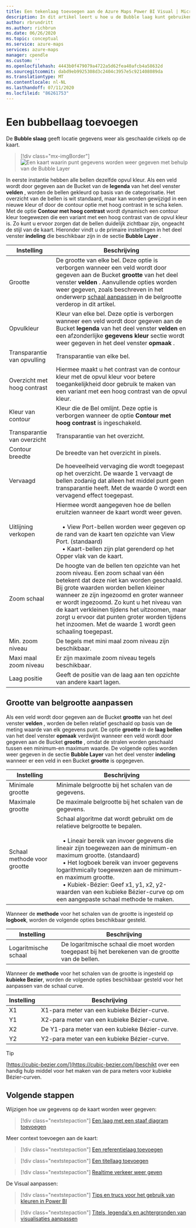 ```yaml
---
title: Een tekenlaag toevoegen aan de Azure Maps Power BI Visual | Microsoft Azure kaarten
description: In dit artikel leert u hoe u de Bubble laag kunt gebruiken in de Microsoft Azure kaarten Visual voor Power BI.
author: rbrundritt
ms.author: richbrun
ms.date: 06/26/2020
ms.topic: conceptual
ms.service: azure-maps
services: azure-maps
manager: cpendle
ms.custom: ''
ms.openlocfilehash: 4443b0f479079a4722a5d62fea40afcb4a58632d
ms.sourcegitcommit: dabd9eb9925308d3c2404c3957e5c921408089da
ms.translationtype: MT
ms.contentlocale: nl-NL
ms.lasthandoff: 07/11/2020
ms.locfileid: "86261753"
---
```

# <a name="add-a-bubble-layer"></a>Een bubbellaag toevoegen

De **Bubble slaag** geeft locatie gegevens weer als geschaalde cirkels op de kaart.

> [!div class="mx-imgBorder"]
> ![Een kaart waarin punt gegevens worden weer gegeven met behulp van de Bubble Layer](media/power-bi-visual/bubble-layer-with-legend-color.png)

In eerste instantie hebben alle bellen dezelfde opvul kleur. Als een veld wordt door gegeven aan de Bucket van de **legenda** van het deel venster **velden** , worden de bellen gekleurd op basis van de categorisatie. Het overzicht van de bellen is wit standaard, maar kan worden gewijzigd in een nieuwe kleur of door de contour optie met hoog contrast in te scha kelen. Met de optie **Contour met hoog contrast** wordt dynamisch een contour kleur toegewezen die een variant met een hoog contrast van de opvul kleur is. Zo kunt u ervoor zorgen dat de bellen duidelijk zichtbaar zijn, ongeacht de stijl van de kaart. Hieronder vindt u de primaire instellingen in het deel venster **indeling** die beschikbaar zijn in de sectie **Bubble Layer** .

| Instelling               | Beschrijving    |
|-----------------------|----------------|
| Grootte                  | De grootte van elke bel. Deze optie is verborgen wanneer een veld wordt door gegeven aan de Bucket **grootte** van het deel venster **velden** . Aanvullende opties worden weer gegeven, zoals beschreven in het onderwerp [schaal aanpassen](#bubble-size-scaling) in de belgrootte verderop in dit artikel. |
| Opvulkleur            | Kleur van elke bel. Deze optie is verborgen wanneer een veld wordt door gegeven aan de Bucket **legenda** van het deel venster **velden** en een afzonderlijke **gegevens kleur** sectie wordt weer gegeven in het deel venster **opmaak** . |
| Transparantie van opvulling     | Transparantie van elke bel. |
| Overzicht met hoog contrast | Hiermee maakt u het contrast van de contour kleur met de opvul kleur voor betere toegankelijkheid door gebruik te maken van een variant met een hoog contrast van de opvul kleur. |
| Kleur van contour         | Kleur die de Bel omlijnt. Deze optie is verborgen wanneer de optie **Contour met hoog contrast** is ingeschakeld. |
| Transparantie van overzicht  | Transparantie van het overzicht. |
| Contour breedte         | De breedte van het overzicht in pixels. |
| Vervaagd                  | De hoeveelheid vervaging die wordt toegepast op het overzicht. De waarde 1 vervaagt de bellen zodanig dat alleen het middel punt geen transparantie heeft. Met de waarde 0 wordt een vervagend effect toegepast. |
| Uitlijning verkopen       | Hiermee wordt aangegeven hoe de bellen eruitzien wanneer de kaart wordt weer geven. <br/><br/>&nbsp;&nbsp;&nbsp;&nbsp;• View Port-bellen worden weer gegeven op de rand van de kaart ten opzichte van View Port. (standaard)<br/>&nbsp;&nbsp;&nbsp;&nbsp;• Kaart-bellen zijn plat gerenderd op het Opper vlak van de kaart. |
| Zoom schaal            | De hoogte van de bellen ten opzichte van het zoom niveau. Een zoom schaal van één betekent dat deze niet kan worden geschaald. Bij grote waarden worden bellen kleiner wanneer ze zijn ingezoomd en groter wanneer er wordt ingezoomd. Zo kunt u het niveau van de kaart verkleinen tijdens het uitzoomen, maar zorgt u ervoor dat punten groter worden tijdens het inzoomen. Met de waarde 1 wordt geen schaaling toegepast. |
| Min. zoom niveau              | De tegels met mini maal zoom niveau zijn beschikbaar. |
| Maxi maal zoom niveau              | Er zijn maximale zoom niveau tegels beschikbaar. |
| Laag positie        | Geeft de positie van de laag aan ten opzichte van andere kaart lagen. |

## <a name="bubble-size-scaling"></a>Grootte van belgrootte aanpassen

Als een veld wordt door gegeven aan de Bucket **grootte** van het deel venster **velden** , worden de bellen relatief geschaald op basis van de meting waarde van elk gegevens punt. De optie **grootte** in de **laag bellen** van het deel venster **opmaak** verdwijnt wanneer een veld wordt door gegeven aan de Bucket **grootte** , omdat de stralen worden geschaald tussen een minimum-en maximum waarde. De volgende opties worden weer gegeven in de sectie **Bubble Layer** van het deel venster **indeling** wanneer er een veld in een Bucket **grootte** is opgegeven.

| Instelling             | Beschrijving  |
|---------------------|--------------|
| Minimale grootte            | Minimale belgrootte bij het schalen van de gegevens.|
| Maximale grootte            | De maximale belgrootte bij het schalen van de gegevens.|
| Schaal methode voor grootte | Schaal algoritme dat wordt gebruikt om de relatieve belgrootte te bepalen.<br/><br/>&nbsp;&nbsp;&nbsp;&nbsp;• Lineair bereik van invoer gegevens die lineair zijn toegewezen aan de minimum-en maximum grootte. (standaard)<br/>&nbsp;&nbsp;&nbsp;&nbsp;• Het logboek bereik van invoer gegevens logarithmically toegewezen aan de minimum-en maximum grootte.<br/>&nbsp;&nbsp;&nbsp;&nbsp;• Kubiek-Bézier: Geef x1, y1, x2, y2-waarden van een kubieke Bézier-curve op om een aangepaste schaal methode te maken. |

Wanneer de **methode** voor het schalen van de grootte is ingesteld op **logboek**, worden de volgende opties beschikbaar gesteld.

| Instelling   | Beschrijving      |
|-----------|------------------|
| Logaritmische schaal | De logaritmische schaal die moet worden toegepast bij het berekenen van de grootte van de bellen. |

Wanneer de **methode** voor het schalen van de grootte is ingesteld op **kubieke Bezier**, worden de volgende opties beschikbaar gesteld voor het aanpassen van de schaal curve.

| Instelling | Beschrijving                           |
|---------|---------------------------------------|
| X1      | X1-para meter van een kubieke Bézier-curve. |
| Y1      | X2-para meter van een kubieke Bézier-curve. |
| X2      | De Y1-para meter van een kubieke Bézier-curve. |
| Y2      | Y2-para meter van een kubieke Bézier-curve. |

> [!TIP]
> [https://cubic-bezier.com/](https://cubic-bezier.com/)beschikt over een handig hulp middel voor het maken van de para meters voor kubieke Bézier-curven.

## <a name="next-steps"></a>Volgende stappen

Wijzigen hoe uw gegevens op de kaart worden weer gegeven:

> [!div class="nextstepaction"]
> [Een laag met een staaf diagram toevoegen](power-bi-visual-add-bar-chart-layer.md)

Meer context toevoegen aan de kaart:

> [!div class="nextstepaction"]
> [Een referentielaag toevoegen](power-bi-visual-add-reference-layer.md)

> [!div class="nextstepaction"]
> [Een titellaag toevoegen](power-bi-visual-add-tile-layer.md)

> [!div class="nextstepaction"]
> [Realtime verkeer weer geven](power-bi-visual-show-real-time-traffic.md)

De Visual aanpassen:

> [!div class="nextstepaction"]
> [Tips en trucs voor het gebruik van kleuren in Power BI](https://docs.microsoft.com/power-bi/visuals/service-tips-and-tricks-for-color-formatting)

> [!div class="nextstepaction"]
> [Titels, legenda's en achtergronden van visualisaties aanpassen](https://docs.microsoft.com/power-bi/visuals/power-bi-visualization-customize-title-background-and-legend)